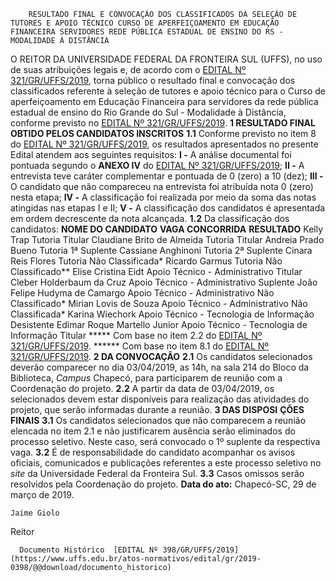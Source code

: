         RESULTADO FINAL E CONVOCAÇÃO DOS CLASSIFICADOS DA SELEÇÃO DE TUTORES E APOIO TÉCNICO CURSO DE APERFEIÇOAMENTO EM EDUCAÇÃO FINANCEIRA SERVIDORES REDE PÚBLICA ESTADUAL DE ENSINO DO RS - MODALIDADE À DISTÂNCIA  

 O REITOR DA UNIVERSIDADE FEDERAL DA FRONTEIRA SUL (UFFS), no uso de suas atribuições legais e, de acordo com o [EDITAL Nº 321/GR/UFFS/2019](https://www.uffs.edu.br/atos-normativos/edital/gr/2019-0321), torna público o resultado final e convocação dos classificados referente à seleção de tutores e apoio técnico para o Curso de aperfeiçoamento em Educação Financeira para servidores da rede pública estadual de ensino do Rio Grande do Sul - Modalidade à Distância, conforme previsto no [EDITAL Nº 321/GR/UFFS/2019](https://www.uffs.edu.br/atos-normativos/edital/gr/2019-0321).  **1 RESULTADO FINAL OBTIDO PELOS CANDIDATOS INSCRITOS** **1.1**  Conforme previsto no item 8 do [EDITAL Nº 321/GR/UFFS/2019](https://www.uffs.edu.br/atos-normativos/edital/gr/2019-0321), os resultados apresentados no presente Edital atendem aos seguintes requisitos: **I -**  A análise documental foi pontuada segundo o **ANEXO IV**  do [EDITAL Nº 321/GR/UFFS/2019](https://www.uffs.edu.br/atos-normativos/edital/gr/2019-0321); **II -**  A entrevista teve caráter complementar e pontuada de 0 (zero) a 10 (dez); **III -**  O candidato que não compareceu na entrevista foi atribuída nota 0 (zero) nesta etapa; **IV -**  A classificação foi realizada por meio da soma das notas atingidas nas etapas I e II; **V -**  A classificação dos candidatos é apresentada em ordem decrescente da nota alcançada. **1.2**  Da classificação dos candidatos:     **NOME DO CANDIDATO**   **VAGA CONCORRIDA**   **RESULTADO**     Kelly Trap   Tutoria   Titular     Claudiane Brito de Almeida   Tutoria   Titular     Andreia Prado Bueno   Tutoria   1ª Suplente     Cassiane Anghinoni   Tutoria   2ª Suplente     Cinara Reis Flores   Tutoria   Não Classificada*     Ricardo Garmus   Tutoria   Não Classificado**     Elise Cristina Eidt   Apoio Técnico - Administrativo   Titular     Cleber Holderbaum da Cruz   Apoio Técnico - Administrativo   Suplente     João Felipe Hudyma de Camargo   Apoio Técnico - Administrativo   Não Classificado*     Mirian Lovis de Souza   Apoio Técnico - Administrativo   Não Classificada*     Karina Wiechork   Apoio Técnico - Tecnologia de Informação   Desistente     Edimar Roque Martello Junior   Apoio Técnico - Tecnologia de Informação   Titular     *****  Com base no item 2.2 do [EDITAL Nº 321/GR/UFFS/2019](https://www.uffs.edu.br/atos-normativos/edital/gr/2019-0321). ******  Com base no item 8.1 do [EDITAL Nº 321/GR/UFFS/2019](https://www.uffs.edu.br/atos-normativos/edital/gr/2019-0321).  **2 DA CONVOCAÇÃO** **2.1**  Os candidatos selecionados deverão comparecer no dia 03/04/2019, as 14h, na sala 214 do Bloco da Biblioteca, *Campus*  Chapecó, para participarem de reunião com a Coordenação do projeto. **2.2**  A partir da data de 03/04/2019, os selecionados devem estar disponíveis para realização das atividades do projeto, que serão informadas durante a reunião.  **3 DAS DISPOSI** **ÇÕES FINAIS** **3.1**  Os candidatos selecionados que não comparecem a reunião elencada no item 2.1 e não justificarem ausência serão eliminados do processo seletivo. Neste caso, será convocado o 1º suplente da respectiva vaga. **3.2**  É de responsabilidade do candidato acompanhar os avisos oficiais, comunicados e publicações referentes a este processo seletivo no *site*  da Universidade Federal da Fronteira Sul. **3.3**  Casos omissos serão resolvidos pela Coordenação do projeto.      **Data do ato:** Chapecó-SC, 29 de março de 2019.   
 

    Jaime Giolo   
 Reitor 

      Documento Histórico  [EDITAL Nº 398/GR/UFFS/2019](https://www.uffs.edu.br/atos-normativos/edital/gr/2019-0398/@@download/documento_historico)     
      